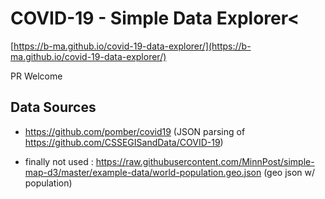 
# COVID-19 - Simple Data Explorer<

[https://b-ma.github.io/covid-19-data-explorer/](https://b-ma.github.io/covid-19-data-explorer/)

PR Welcome

## Data Sources

- https://github.com/pomber/covid19 
(JSON parsing of https://github.com/CSSEGISandData/COVID-19)

- finally not used : https://raw.githubusercontent.com/MinnPost/simple-map-d3/master/example-data/world-population.geo.json (geo json w/ population)


